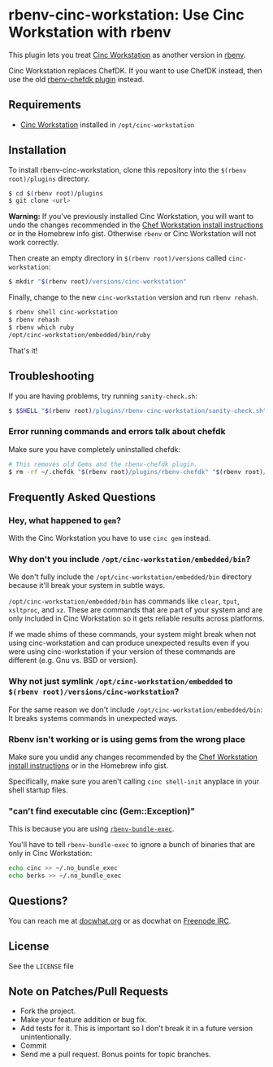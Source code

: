 # rbenv-cinc-workstation: Use Cinc Workstation with rbenv

This plugin lets you treat [Cinc Workstation](http://downloads.cinc.sh/files/unstable/cinc-workstation/) as another version in [rbenv](http://rbenv.org/).

Cinc Workstation replaces ChefDK. If you want to use ChefDK instead, then use the old [rbenv-chefdk plugin](https://github.com/docwhat/rbenv-chefdk) instead.

## Requirements

-   [Cinc Workstation](http://downloads.cinc.sh/files/unstable/cinc-workstation/) installed in `/opt/cinc-workstation`

## Installation

To install rbenv-cinc-workstation, clone this repository into the `$(rbenv root)/plugins` directory.

```sh
$ cd $(rbenv root)/plugins
$ git clone <url>
```

**Warning:** If you've previously installed Cinc Workstation, you will want to undo the changes recommended in the [Chef Workstation install instructions](https://docs.chef.io/install_dk.html#set-system-ruby) or in the Homebrew info gist. Otherwise `rbenv` or Cinc Workstation will not work correctly.

Then create an empty directory in `$(rbenv root)/versions` called `cinc-workstation`:

```sh
$ mkdir "$(rbenv root)/versions/cinc-workstation"
```

Finally, change to the new `cinc-workstation` version and run `rbenv rehash`.

```sh
$ rbenv shell cinc-workstation
$ rbenv rehash
$ rbenv which ruby
/opt/cinc-workstation/embedded/bin/ruby
```

That's it!

## Troubleshooting

If you are having problems, try running `sanity-check.sh`:

```sh
$ $SHELL "$(rbenv root)/plugins/rbenv-cinc-workstation/sanity-check.sh"
```

### Error running commands and errors talk about chefdk

Make sure you have completely uninstalled chefdk:

```sh
# This removes old Gems and the rbenv-chefdk plugin.
$ rm -rf ~/.chefdk "$(rbenv root)/plugins/rbenv-chefdk" "$(rbenv root)/versions/chefdk"
```

## Frequently Asked Questions

### Hey, what happened to `gem`?

With the Cinc Workstation you have to use `cinc gem` instead.

### Why don't you include `/opt/cinc-workstation/embedded/bin`?

We don't fully include the `/opt/cinc-workstation/embedded/bin` directory because it'll break your system in subtle ways.

`/opt/cinc-workstation/embedded/bin` has commands like `clear`, `tput`, `xsltproc`, and `xz`. These are commands that are part of your system and are only included in Cinc Workstation so it gets reliable results across platforms.

If we made shims of these commands, your system might break when not using cinc-workstation and can produce unexpected results even if you were using cinc-workstation if your version of these commands are different (e.g. Gnu vs. BSD or version).

### Why not just symlink `/opt/cinc-workstation/embedded` to `$(rbenv root)/versions/cinc-workstation`?

For the same reason we don't include `/opt/cinc-workstation/embedded/bin`: It breaks systems commands in unexpected ways.

### Rbenv isn't working or is using gems from the wrong place

Make sure you undid any changes recommended by the [Chef Workstation install instructions](https://docs.chef.io/install_dk.html#set-system-ruby) or in the Homebrew info gist.

Specifically, make sure you aren't calling `cinc shell-init` anyplace in your shell startup files.

### "can't find executable cinc (Gem::Exception)"

This is because you are using [`rbenv-bundle-exec`](https://github.com/maljub01/rbenv-bundle-exec).

You'll have to tell `rbenv-bundle-exec` to ignore a bunch of binaries that are only in Cinc Workstation:

```sh
echo cinc >> ~/.no_bundle_exec
echo berks >> ~/.no_bundle_exec
```

## Questions?

You can reach me at [docwhat.org](https://docwhat.org/email/) or as docwhat on [Freenode IRC](https://freenode.net/).

## License

See the `LICENSE` file

## Note on Patches/Pull Requests

-   Fork the project.
-   Make your feature addition or bug fix.
-   Add tests for it. This is important so I don't break it in a future version unintentionally.
-   Commit
-   Send me a pull request. Bonus points for topic branches.
